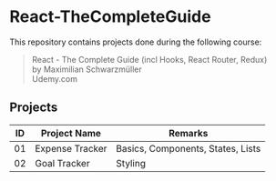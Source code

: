 # React-TheCompleteGuide

This repository contains projects done during the following course:

> React - The Complete Guide (incl Hooks, React Router, Redux)    
> by Maximilian Schwarzmüller  
> Udemy.com  

## Projects
| ID | Project Name | Remarks |
|--|--|--|
| 01 | Expense Tracker | Basics, Components, States, Lists |
| 02 | Goal Tracker | Styling |
